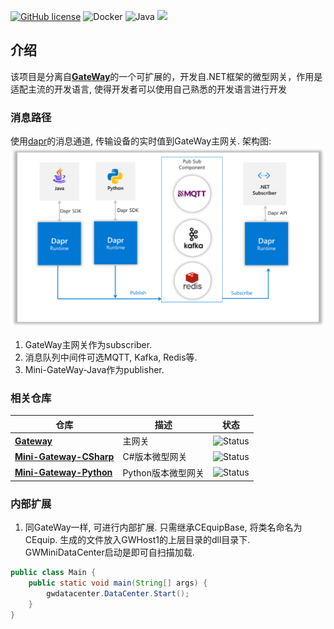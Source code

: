 [![GitHub license](https://camo.githubusercontent.com/5eaf3ed8a7e8ccb15c21d967b8635ac79e8b1865da3a5ccf78d2572a3e10738a/68747470733a2f2f696d672e736869656c64732e696f2f6769746875622f6c6963656e73652f646f746e65742f6173706e6574636f72653f636f6c6f723d253233306230267374796c653d666c61742d737175617265)](https://github.com/ganweisoft/Mini-Gateway-Python/blob/main/LICENSE) ![Docker](https://img.shields.io/github/v/release/ganweisoft/toms?logo=docker) ![Java](https://img.shields.io/badge/Java-ED8B00?logo=openjdk&logoColor=white) ![](https://img.shields.io/badge/join-discord-infomational)

## 介绍

该项目是分离自[**GateWay**](https://github.com/ganweisoft/Gateway)的一个可扩展的，开发自.NET框架的微型网关，作用是适配主流的开发语言, 使得开发者可以使用自己熟悉的开发语言进行开发

### 消息路径

使用[dapr](https://docs.dapr.io/)的消息通道, 传输设备的实时值到GateWay主网关. 架构图:   
![img.png](img.png)

1. GateWay主网关作为subscriber. 
2. 消息队列中间件可选MQTT, Kafka, Redis等.
3. Mini-GateWay-Java作为publisher.

### 相关仓库
|仓库  | 描述 | 状态 |
|----|---------------|--------|
|**[Gateway](https://github.com/ganweisoft/Gateway)**| 主网关 |  <img src="https://img.shields.io/badge/status-active-brightgreen" alt="Status" />
|**[Mini-Gateway-CSharp](https://github.com/ganweisoft/Mini-Gateway-CSharp)**| C#版本微型网关 |  <img src="https://img.shields.io/badge/status-active-brightgreen" alt="Status" />
|**[Mini-Gateway-Python](https://github.com/ganweisoft/Mini-Gateway-Python)**| Python版本微型网关 |  <img src="https://img.shields.io/badge/status-active-brightgreen" alt="Status" />

### 内部扩展

1. 同GateWay一样, 可进行内部扩展. 只需继承CEquipBase, 将类名命名为CEquip.
生成的文件放入GWHost1的上层目录的dll目录下.
GWMiniDataCenter启动是即可自扫描加载.
```Java
public class Main {
    public static void main(String[] args) {
        gwdatacenter.DataCenter.Start();
    }
}
```
